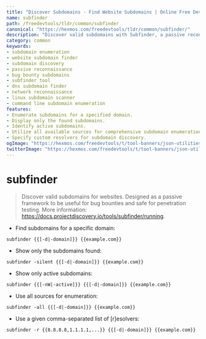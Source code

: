 ```yaml
---
title: "Discover Subdomains - Find Website Subdomains | Online Free DevTools by Hexmos"
name: subfinder
path: /freedevtools/tldr/common/subfinder
canonical: "https://hexmos.com/freedevtools/tldr/common/subfinder/"
description: "Discover valid subdomains with Subfinder, a passive reconnaissance tool. Find subdomains and enhance your bug bounty hunting safely. Free online tool, no registration required."
category: common
keywords:
- subdomain enumeration
- website subdomain finder
- subdomain discovery
- passive reconnaissance
- bug bounty subdomains
- subfinder tool
- dns subdomain finder
- network reconnaissance
- linux subdomain scanner
- command line subdomain enumeration
features:
- Enumerate subdomains for a specified domain.
- Display only the found subdomains.
- Identify active subdomains.
- Utilize all available sources for comprehensive subdomain enumeration.
- Specify custom resolvers for subdomain discovery.
ogImage: "https://hexmos.com/freedevtools/t/tool-banners/json-utilities-banner.png"
twitterImage: "https://hexmos.com/freedevtools/t/tool-banners/json-utilities-banner.png"
---
```


# subfinder

> Discover valid subdomains for websites.
> Designed as a passive framework to be useful for bug bounties and safe for penetration testing.
> More information: <https://docs.projectdiscovery.io/tools/subfinder/running>.

- Find subdomains for a specific domain:

`subfinder {{[-d|-domain]}} {{example.com}}`

- Show only the subdomains found:

`subfinder -silent {{[-d|-domain]}} {{example.com}}`

- Show only active subdomains:

`subfinder {{[-nW|-active]}} {{[-d|-domain]}} {{example.com}}`

- Use all sources for enumeration:

`subfinder -all {{[-d|-domain]}} {{example.com}}`

- Use a given comma-separated list of [r]esolvers:

`subfinder -r {{8.8.8.8,1.1.1.1,...}} {{[-d|-domain]}} {{example.com}}`

